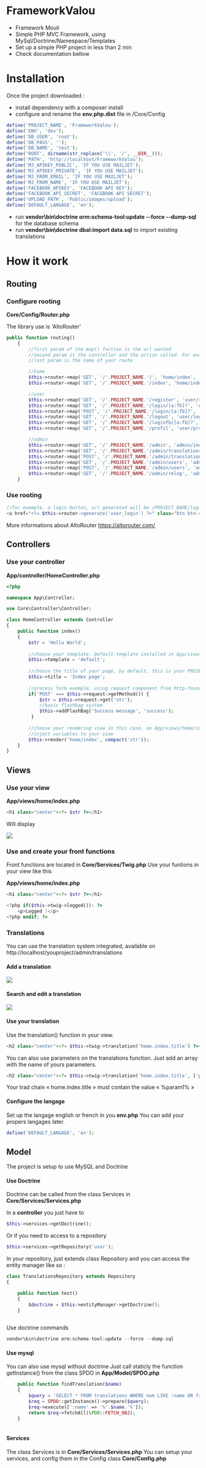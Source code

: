 # FrameworkValou
- Framework Mouli
- Simple PHP MVC Framework, using MySql/Doctrine/Namespace/Templates
- Set up a simple PHP project in less than 2 min
- Check documentation bellow

# Installation

Once the project downloaded :
- install dependency with a composer install
- configure and rename the **env.php.dist** file in /Core/Config

```php
define('PROJECT_NAME', 'FrameworkValou');
define('ENV', 'dev');
define('DB_USER', 'root');
define('DB_PASS', '');
define('DB_NAME', 'test');
define('ROOT', dirname(str_replace('\\', '/', __DIR__)));
define('PATH', 'http://localhost/FrameworkValou');
define('MJ_APIKEY_PUBLIC', 'IF YOU USE MAILJET');
define('MJ_APIKEY_PRIVATE', 'IF YOU USE MAILJET');
define('MJ_FROM_EMAIL', 'IF YOU USE MAILJET');
define('MJ_FROM_NAME', 'IF YOU USE MAILJET');
define('FACEBOOK_APIKEY', 'FACEBOOK API KEY');
define('FACEBOOK_API_SECRET', 'FACEBOOK API SECRET');
define('UPLOAD_PATH', 'Public/images/upload');
define('DEFAULT_LANGAGE', 'en');
```
- run **vendor\bin\doctrine orm:schema-tool:update --force --dump-sql** for the database schema
- run **vendor\bin\doctrine dbal:import data.sql** to import existing translations 

# How it work

## Routing
### Configure rooting

**Core/Config/Router.php**

The library use is 'AltoRouter'

```php
public function routing()
    {
        //first param of the map() fuction is the url wanted
        //second param is the controller and the action called. For example, home/index will call *HomeController* and method *index()*
        //last param is the name of your route

        //home
        $this->router->map('GET', '/'.PROJECT_NAME.'/', 'home/index', 'index');
        $this->router->map('GET', '/'.PROJECT_NAME.'/index', 'home/index', 'home_index');

        //user
        $this->router->map('GET', '/'.PROJECT_NAME.'/register', 'user/register', 'user_register');
        $this->router->map('GET', '/'.PROJECT_NAME.'/login/[a:fb]?', 'user/login', 'user_login');
        $this->router->map('POST', '/'.PROJECT_NAME.'/login/[a:fb]?', 'user/login', 'user_login_post');
        $this->router->map('GET', '/'.PROJECT_NAME.'/logout', 'user/logout', 'user_logout');
        $this->router->map('GET', '/'.PROJECT_NAME.'/loginfb/[a:fb]?', 'user/loginfb', 'user_loginfb');
        $this->router->map('GET', '/'.PROJECT_NAME.'/profil', 'user/profil', 'user_profil');

        //admin
        $this->router->map('GET', '/'.PROJECT_NAME.'/admin', 'admin/index', 'admin_index');
        $this->router->map('GET', '/'.PROJECT_NAME.'/admin/translations', 'admin/translations', 'admin_translations');
        $this->router->map('POST', '/'.PROJECT_NAME.'/admin/translations', 'admin/translations', 'admin_translations_post');
        $this->router->map('GET', '/'.PROJECT_NAME.'/admin/users', 'admin/users', 'admin_users');
        $this->router->map('POST', '/'.PROJECT_NAME.'/admin/users', 'admin/users', 'admin_users_post');
        $this->router->map('GET', '/'.PROJECT_NAME.'/admin/relog', 'admin/relog', 'admin_relog');
    }
```

### Use rooting

```php
//for exemple, a login button, url generated will be /PROJECT_NAME/login and will call *UserController* and method *login()*
<a href="<?= $this->router->generate('user_login') ?>" class="btn btn-success ml-1">Login</a>
```

More informations about AltoRouter
https://altorouter.com/

## Controllers
### Use your controller

**App/controller/HomeController.php**

```php
<?php

namespace App\Controller;

use Core\Controller\Controller;

class HomeController extends Controller
{
    public function index()
    {
        $str = 'Hello World';
            
        //choose your template. Default template installed in App/views/templates. By default, *default* template is selected
        $this->template = 'default'; 
    
        //choose the title of your page, by default, this is your PROJECT_NAME
        $this->title = 'Index page'; 
    
        //process form exemple, using request component from http-foundation 
        if('POST' === $this->request->getMethod()) {
            $str = $this->request->get('str');
            //basic flashbag system
            $this->addFlashBag('Success message', 'success');
         }
         
        //choose your rendering view in this case, on App/views/home/index.php
        //inject variables to your view
        $this->render('home/index', compact('str'));
    }
}
```

## Views
### Use your view
**App/views/home/index.php**

```php
<h1 class="center"><?= $str ?></h1>
```
Will display

![](https://nsa40.casimages.com/img/2020/02/01/200201035704116934.png)

### Use and create your front functions

Front functions are located in **Core/Services/Twig.php**
Use your funtions in your view like this

**App/views/home/index.php**
```php
<h1 class="center"><?= $str ?></h1>

<?php if($this->twig->logged()): ?>
    <p>Logged !</p>
<?php endif; ?>
```

### Translations

You can use the translation system integrated, available on http://localhost/youproject/admin/translations

#### Add a translation

![](https://nsa40.casimages.com/img/2020/02/01/200201041615826792.png)

#### Search and edit a translation

![](https://nsa40.casimages.com/img/2020/02/01/200201041733370902.png)

#### Use your translation

Use the translation() function in your view.

```php
<h2 class="center"><?= $this->twig->translation('home.index.title') ?></h2>
```

You can also use parameters on the translations function. Just add an array with the name of yours parameters.

```php
<h2 class="center"><?= $this->twig->translation('home.index.title', ['param1' => $str]) ?></h2>
```

Your trad chain « home.index.title » must contain the value « %param1% » 

#### Configure the langage

Set up the langage english or french in you **env.php**
You can add your propers langages later.

```php
define('DEFAULT_LANGAGE', 'en');
```

## Model

The project is setup to use MySQL and Doctrine

#### Use Doctrine

Doctrine can be called from the class Services in **Core/Services/Services.php**

In a **controller** you just have to

```php
$this->services->getDoctrine();
```

Or if you need to access to a repository

```php
$this->services->getRepository('user');
```

In your repository, just extends class Repository and you can access the entity manager like so :

```php
class TranslationsRepository extends Repository
{

    public function test()
    {
        $doctrine = $this->entityManager->getDoctrine();
    }
	
```

Use doctrine commands

```php
vendor\bin\doctrine orm:schema-tool:update --force --dump-sql
```

#### Use mysql

You can also use mysql without doctrine
Just call staticly the function getInstance() from the class SPDO in **App/Model/SPDO.php**

```php
    public function findTranslation($name)
    {
        $query = 'SELECT * FROM translations WHERE nom LIKE :name OR fr LIKE :name OR en LIKE :name LIMIT 5';
        $req = SPDO::getInstance()->prepare($query);
        $req->execute([':name' => '%'.$name.'%']);
        return $req->fetchAll(\PDO::FETCH_OBJ);
    }
	
```

#### Services

The class Services is in **Core/Services/Services.php**
You can setup your services, and config them in the Config class  **Core/Config.php**
